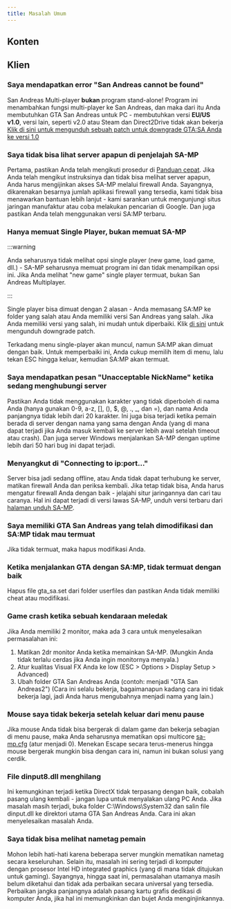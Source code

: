 ```yaml
---
title: Masalah Umum
---
```


## Konten

## Klien

### Saya mendapatkan error "San Andreas cannot be found"

San Andreas Multi-player **bukan** program stand-alone! Program ini menambahkan fungsi multi-player ke San Andreas, dan maka dari itu Anda membutuhkan GTA San Andreas untuk PC - membutuhkan versi **EU/US v1.0**, versi lain, seperti v2.0 atau Steam dan Direct2Drive tidak akan bekerja [Klik di sini untuk mengunduh sebuah patch untuk downgrade GTA:SA Anda ke versi 1.0](http://grandtheftauto.filefront.com/file/GTA_SA_Downgrader_Patch;74661)

### Saya tidak bisa lihat server apapun di penjelajah SA-MP

Pertama, pastikan Anda telah mengikuti prosedur di [Panduan cepat](https://team.sa-mp.com/wiki/Getting_Started). Jika Anda telah mengikut instruksinya dan tidak bisa melihat server apapun, Anda harus mengijinkan akses SA-MP melalui firewall Anda. Sayangnya, dikarenakan besarnya jumlah aplikasi firewall yang tersedia, kami tidak bisa menawarkan bantuan lebih lanjut - kami sarankan untuk mengunjungi situs jaringan manufaktur atau coba melakukan pencarian di Google. Dan juga pastikan Anda telah menggunakan versi SA:MP terbaru.

### Hanya memuat Single Player, bukan memuat SA-MP

:::warning

Anda seharusnya tidak melihat opsi single player (new game, load game, dll.) - SA-MP seharusnya memuat program ini dan tidak menampilkan opsi ini. Jika Anda melihat "new game" single player termuat, bukan San Andreas Multiplayer.

:::

Single player bisa dimuat dengan 2 alasan - Anda memasang SA:MP ke folder yang salah atau Anda memiliki versi San Andreas yang salah. Jika Anda memiliki versi yang salah, ini mudah untuk diperbaiki. Klik [di sini](http://grandtheftauto.filefront.com/file/GTA_SA_Downgrader_Patch;74661) untuk mengunduh downgrade patch.

Terkadang menu single-player akan muncul, namun SA:MP akan dimuat dengan baik. Untuk memperbaiki ini, Anda cukup memilih item di menu, lalu tekan ESC hingga keluar, kemudian SA:MP akan termuat.

### Saya mendapatkan pesan "Unacceptable NickName" ketika sedang menghubungi server

Pastikan Anda tidak menggunakan karakter yang tidak diperboleh di nama Anda (hanya gunakan 0-9, a-z, \[\], (), \$, @, ., \_, dan =), dan nama Anda panjangnya tidak lebih dari 20 karakter. Ini juga bisa terjadi ketika pemain berada di server dengan nama yang sama dengan Anda (yang di mana dapat terjadi jika Anda masuk kembali ke server lebih awal setelah timeout atau crash). Dan juga server Windows menjalankan SA-MP dengan uptime lebih dari 50 hari bug ini dapat terjadi.

### Menyangkut di "Connecting to ip:port..."

Server bisa jadi sedang offline, atau Anda tidak dapat terhubung ke server, matikan firewall Anda dan periksa kembali. Jika tetap tidak bisa, Anda harus mengatur firewall Anda dengan baik - jelajahi situr jaringannya dan cari tau caranya. Hal ini dapat terjadi di versi lawas SA-MP, unduh versi terbaru dari [halaman unduh SA-MP](http://sa-mp.com/download.php).

### Saya memiliki GTA San Andreas yang telah dimodifikasi dan SA:MP tidak mau termuat

Jika tidak termuat, maka hapus modifikasi Anda.

### Ketika menjalankan GTA dengan SA:MP, tidak termuat dengan baik

Hapus file gta_sa.set dari folder userfiles dan pastikan Anda tidak memiliki cheat atau modifikasi.

### Game crash ketika sebuah kendaraan meledak

Jika Anda memiliki 2 monitor, maka ada 3 cara untuk menyelesaikan permasalahan ini:

1. Matikan 2dr monitor Anda ketika memainkan SA-MP. (Mungkin Anda tidak terlalu cerdas jika Anda ingin monitornya menyala.)
2. Atur kualitas Visual FX Anda ke low (ESC > Options > Display Setup > Advanced)
3. Ubah folder GTA San Andreas Anda (contoh: menjadi "GTA San Andreas2") (Cara ini selalu bekerja, bagaimanapun kadang cara ini tidak bekerja lagi, jadi Anda harus mengubahnya menjadi nama yang lain.)

### Mouse saya tidak bekerja setelah keluar dari menu pause

Jika mouse Anda tidak bisa bergerak di dalam game dan bekerja sebagian di menu pause, maka Anda seharusnya mematikan opsi multicore [sa-mp.cfg](../../../client/ClientCommands#file-sa-mpcfg "Sa-mp.cfg") (atur menjadi 0). Menekan Escape secara terus-menerus hingga mouse bergerak mungkin bisa dengan cara ini, namun ini bukan solusi yang cerdik.

### File dinput8.dll menghilang

Ini kemungkinan terjadi ketika DirectX tidak terpasang dengan baik, cobalah pasang ulang kembali - jangan lupa untuk menyalakan ulang PC Anda. Jika masalah masih terjadi, buka folder C:\\Windows\\System32 dan salin file dinput.dll ke direktori utama GTA San Andreas Anda. Cara ini akan menyelesaikan masalah Anda.

### Saya tidak bisa melihat nametag pemain

Mohon lebih hati-hati karena beberapa server mungkin mematikan nametag secara keseluruhan. Selain itu, masalah ini sering terjadi di komputer dengan prosesor Intel HD integrated graphics (yang di mana tidak ditujukan untuk gaming). Sayangnya, hingga saat ini, permasalahan utamanya masih belum diketahui dan tidak ada perbaikan secara universal yang tersedia. Perbaikan jangka panjangnya adalah pasang kartu grafis dedikasi di komputer Anda, jika hal ini memungkinkan dan bujet Anda menginjinkannya.
